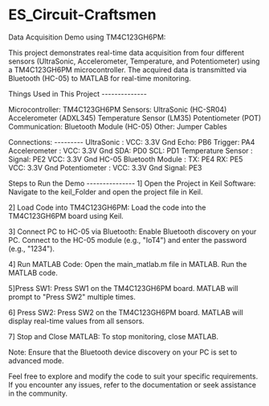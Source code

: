 # ES_Circuit-Craftsmen
Data Acquisition Demo using TM4C123GH6PM:

This project demonstrates real-time data acquisition from four different sensors (UltraSonic, Accelerometer, Temperature, and Potentiometer) using a TM4C123GH6PM microcontroller. The acquired data is transmitted via Bluetooth (HC-05) to MATLAB for real-time monitoring.

Things Used in This Project --------------

Microcontroller: TM4C123GH6PM
Sensors:
UltraSonic (HC-SR04)
Accelerometer (ADXL345)
Temperature Sensor (LM35)
Potentiometer (POT)
Communication: Bluetooth Module (HC-05)
Other: Jumper Cables

Connections: ---------
UltraSonic :
VCC: 3.3V
Gnd
Echo: PB6
Trigger: PA4
Accelerometer :
VCC: 3.3V
Gnd
SDA: PD0
SCL: PD1
Temperature Sensor :
Signal: PE2
VCC: 3.3V
Gnd
HC-05 Bluetooth Module : 
TX: PE4
RX: PE5
VCC: 3.3V
Gnd
Potentiometer : 
VCC: 3.3V
Gnd
Signal: PE3

Steps to Run the Demo ---------------
1] Open the Project in Keil Software:
Navigate to the keil_Folder and open the project file in Keil.

2] Load Code into TM4C123GH6PM:
Load the code into the TM4C123GH6PM board using Keil.

3] Connect PC to HC-05 via Bluetooth:
Enable Bluetooth discovery on your PC.
Connect to the HC-05 module (e.g., "IoT4") and enter the password (e.g., "1234").

4] Run MATLAB Code:
Open the main_matlab.m file in MATLAB.
Run the MATLAB code.

5]Press SW1:
Press SW1 on the TM4C123GH6PM board.
MATLAB will prompt to "Press SW2" multiple times.

6] Press SW2:
Press SW2 on the TM4C123GH6PM board.
MATLAB will display real-time values from all sensors.

7] Stop and Close MATLAB:
To stop monitoring, close MATLAB.

Note:   Ensure that the Bluetooth device discovery on your PC is set to advanced mode.

Feel free to explore and modify the code to suit your specific requirements. If you encounter any issues, refer to the documentation or seek assistance in the community.
